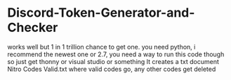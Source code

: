 # Discord-Token-Generator-and-Checker
works well but 1 in 1 trillion chance to get one.
you need python, 
i recommend the newest one or 2.7, you need a way to run this code though so just get thonny or visual studio or something
It creates a txt document Nitro Codes Valid.txt where valid codes go, any other codes get deleted
